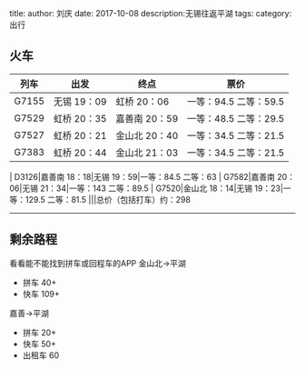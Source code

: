 title:
author: 刘庆
date: 2017-10-08
description:无锡往返平湖
tags:
category: 出行


## 火车

列车|出发|终点|票价
----|----|----|----
G7155|无锡 19：09|虹桥 20：06|一等：94.5 二等：59.5
G7529|虹桥 20：35|嘉善南 20：59|一等：48.5 二等：29.5
G7527|虹桥 20：21|金山北 20：40|一等：34.5 二等：21.5
G7383|虹桥 20：44|金山北 21：03|一等：34.5 二等：21.5
|
D3126|嘉善南 18：18|无锡 19：59|一等：84.5 二等：63
|
G7582|嘉善南 20：06|无锡 21：34|一等：143 二等：89.5
|
G7520|金山北 18：14|无锡 19：23|一等：129.5 二等：81.5
|||总价（包括打车）约：298

----

## 剩余路程

看看能不能找到拼车或回程车的APP
金山北->平湖
* 拼车 40+
* 快车 109+

嘉善->平湖
* 拼车 20+
* 快车 50+
* 出租车 60
